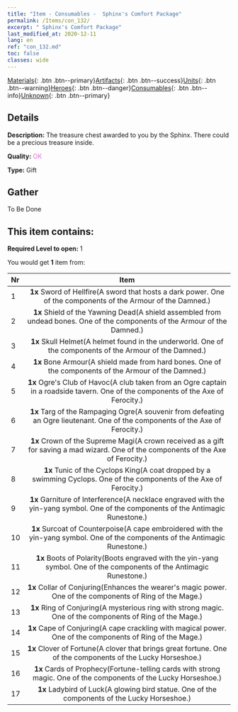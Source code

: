 ```yaml
---
title: "Item - Consumables -  Sphinx's Comfort Package"
permalink: /Items/con_132/
excerpt: " Sphinx's Comfort Package"
last_modified_at: 2020-12-11
lang: en
ref: "con_132.md"
toc: false
classes: wide
---
```

 [Materials](/Items/){: .btn .btn--primary}[Artifacts](/Items/Artifacts/){: .btn .btn--success}[Units](/Items/Units/){: .btn .btn--warning}[Heroes](/Items/Heroes/){: .btn .btn--danger}[Consumables](/Items/Consumables/){: .btn .btn--info}[Unknown](/Items/Unknown/){: .btn .btn--primary}

## Details
 **Description:** The treasure chest awarded to you by the Sphinx. There could be a precious treasure inside.

 **Quality:** <span style="color: #DA70D6">OK</span>

 **Type:** Gift

## Gather

  To Be Done

## This item contains:

 **Required Level to open:** 1

 You would get **1** item  from:

  | Nr |      Item    |
  |:---|:------------:|
  | 1 |  **1x** Sword of Hellfire(A sword that hosts a dark power. One of the components of the Armour of the Damned.) | 
  | 2 |  **1x** Shield of the Yawning Dead(A shield assembled from undead bones. One of the components of the Armour of the Damned.) | 
  | 3 |  **1x** Skull Helmet(A helmet found in the underworld. One of the components of the Armour of the Damned.) | 
  | 4 |  **1x** Bone Armour(A shield made from hard bones. One of the components of the Armour of the Damned.) | 
  | 5 |  **1x** Ogre's Club of Havoc(A club taken from an Ogre captain in a roadside tavern. One of the components of the Axe of Ferocity.) | 
  | 6 |  **1x** Targ of the Rampaging Ogre(A souvenir from defeating an Ogre lieutenant. One of the components of the Axe of Ferocity.) | 
  | 7 |  **1x** Crown of the Supreme Magi(A crown received as a gift for saving a mad wizard. One of the components of the Axe of Ferocity.) | 
  | 8 |  **1x** Tunic of the Cyclops King(A coat dropped by a swimming Cyclops. One of the components of the Axe of Ferocity.) | 
  | 9 |  **1x** Garniture of Interference(A necklace engraved with the yin-yang symbol. One of the components of the Antimagic Runestone.) | 
  | 10 |  **1x** Surcoat of Counterpoise(A cape embroidered with the yin-yang symbol. One of the components of the Antimagic Runestone.) | 
  | 11 |  **1x** Boots of Polarity(Boots engraved with the yin-yang symbol. One of the components of the Antimagic Runestone.) | 
  | 12 |  **1x** Collar of Conjuring(Enhances the wearer's magic power. One of the components of Ring of the Mage.) | 
  | 13 |  **1x** Ring of Conjuring(A mysterious ring with strong magic. One of the components of Ring of the Mage.) | 
  | 14 |  **1x** Cape of Conjuring(A cape crackling with magical power. One of the components of Ring of the Mage.) | 
  | 15 |  **1x** Clover of Fortune(A clover that brings great fortune. One of the components of the Lucky Horseshoe.) | 
  | 16 |  **1x** Cards of Prophecy(Fortune-telling cards with strong magic. One of the components of the Lucky Horseshoe.) | 
  | 17 |  **1x** Ladybird of Luck(A glowing bird statue. One of the components of the Lucky Horseshoe.) | 
